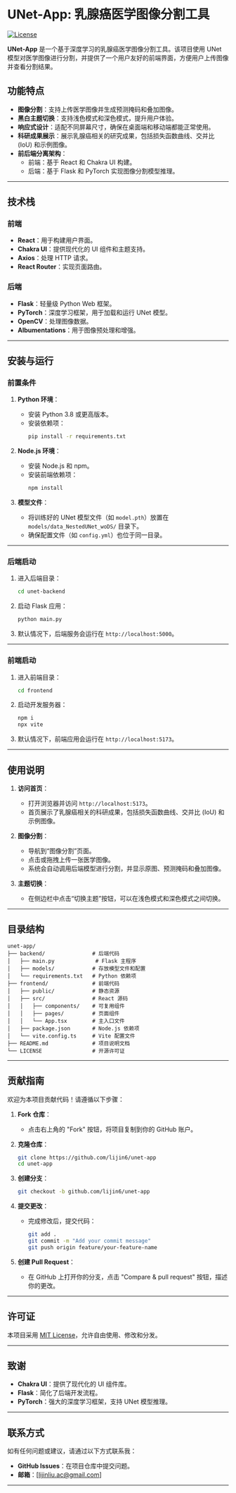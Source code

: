 # UNet-App: 乳腺癌医学图像分割工具

[![License](https://img.shields.io/badge/license-MIT-blue.svg)](LICENSE)

**UNet-App** 是一个基于深度学习的乳腺癌医学图像分割工具。该项目使用 UNet 模型对医学图像进行分割，并提供了一个用户友好的前端界面，方便用户上传图像并查看分割结果。

## 功能特点

- **图像分割**：支持上传医学图像并生成预测掩码和叠加图像。
- **黑白主题切换**：支持浅色模式和深色模式，提升用户体验。
- **响应式设计**：适配不同屏幕尺寸，确保在桌面端和移动端都能正常使用。
- **科研成果展示**：展示乳腺癌相关的研究成果，包括损失函数曲线、交并比 (IoU) 和示例图像。
- **前后端分离架构**：
  - 前端：基于 React 和 Chakra UI 构建。
  - 后端：基于 Flask 和 PyTorch 实现图像分割模型推理。

---

## 技术栈

### 前端
- **React**：用于构建用户界面。
- **Chakra UI**：提供现代化的 UI 组件和主题支持。
- **Axios**：处理 HTTP 请求。
- **React Router**：实现页面路由。

### 后端
- **Flask**：轻量级 Python Web 框架。
- **PyTorch**：深度学习框架，用于加载和运行 UNet 模型。
- **OpenCV**：处理图像数据。
- **Albumentations**：用于图像预处理和增强。

---

## 安装与运行

### 前置条件

1. **Python 环境**：
   - 安装 Python 3.8 或更高版本。
   - 安装依赖项：
     ```bash
     pip install -r requirements.txt
     ```

2. **Node.js 环境**：
   - 安装 Node.js 和 npm。
   - 安装前端依赖项：
     ```bash
     npm install
     ```

3. **模型文件**：
   - 将训练好的 UNet 模型文件（如 `model.pth`）放置在 `models/data_NestedUNet_woDS/` 目录下。
   - 确保配置文件（如 `config.yml`）也位于同一目录。

---

### 后端启动

1. 进入后端目录：
   ```bash
   cd unet-backend
   ```

2. 启动 Flask 应用：
   ```bash
   python main.py
   ```

3. 默认情况下，后端服务会运行在 `http://localhost:5000`。

---

### 前端启动

1. 进入前端目录：
   ```bash
   cd frontend
   ```

2. 启动开发服务器：
   ```bash
   npm i
   npx vite
   ```

3. 默认情况下，前端应用会运行在 `http://localhost:5173`。

---

## 使用说明

1. **访问首页**：
   - 打开浏览器并访问 `http://localhost:5173`。
   - 首页展示了乳腺癌相关的科研成果，包括损失函数曲线、交并比 (IoU) 和示例图像。

2. **图像分割**：
   - 导航到“图像分割”页面。
   - 点击或拖拽上传一张医学图像。
   - 系统会自动调用后端模型进行分割，并显示原图、预测掩码和叠加图像。

3. **主题切换**：
   - 在侧边栏中点击“切换主题”按钮，可以在浅色模式和深色模式之间切换。

---

## 目录结构

```
unet-app/
├── backend/               # 后端代码
│   ├── main.py             # Flask 主程序
│   ├── models/            # 存放模型文件和配置
│   └── requirements.txt   # Python 依赖项
├── frontend/              # 前端代码
│   ├── public/            # 静态资源
│   ├── src/               # React 源码
│   │   ├── components/    # 可复用组件
│   │   ├── pages/         # 页面组件
│   │   └── App.tsx        # 主入口文件
│   ├── package.json       # Node.js 依赖项
│   └── vite.config.ts     # Vite 配置文件
├── README.md              # 项目说明文档
└── LICENSE                # 开源许可证
```

---

## 贡献指南

欢迎为本项目贡献代码！请遵循以下步骤：

1. **Fork 仓库**：
   - 点击右上角的 "Fork" 按钮，将项目复制到你的 GitHub 账户。

2. **克隆仓库**：
   ```bash
   git clone https://github.com/lijin6/unet-app
   cd unet-app
   ```

3. **创建分支**：
   ```bash
   git checkout -b github.com/lijin6/unet-app
   ```

4. **提交更改**：
   - 完成修改后，提交代码：
     ```bash
     git add .
     git commit -m "Add your commit message"
     git push origin feature/your-feature-name
     ```

5. **创建 Pull Request**：
   - 在 GitHub 上打开你的分支，点击 "Compare & pull request" 按钮，描述你的更改。

---

## 许可证

本项目采用 [MIT License](LICENSE)，允许自由使用、修改和分发。

---

## 致谢

- **Chakra UI**：提供了现代化的 UI 组件库。
- **Flask**：简化了后端开发流程。
- **PyTorch**：强大的深度学习框架，支持 UNet 模型推理。

---

## 联系方式

如有任何问题或建议，请通过以下方式联系我：

- **GitHub Issues**：在项目仓库中提交问题。
- **邮箱**：[lijinliu.ac@gmail.com]

---
